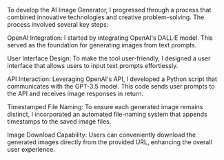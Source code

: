 To develop the AI Image Generator, I progressed through a process that combined innovative technologies and creative problem-solving. The process involved several key steps:

OpenAI Integration:
I started by integrating OpenAI's DALL·E model. This served as the foundation for generating images from text prompts.

User Interface Design:
To make the tool user-friendly, I designed a user interface that allows users to input text prompts effortlessly.

API Interaction:
Leveraging OpenAI's API, I developed a Python script that communicates with the GPT-3.5 model. This code sends user prompts to the API and receives image responses in return.

Timestamped File Naming:
To ensure each generated image remains distinct, I incorporated an automated file-naming system that appends timestamps to the saved image files.

Image Download Capability:
Users can conveniently download the generated images directly from the provided URL, enhancing the overall user experience.


